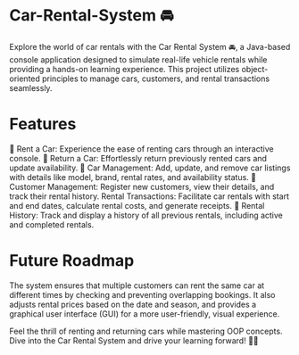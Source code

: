 # Car-Rental-System 🚘
Explore the world of car rentals with the Car Rental System 🚘, a Java-based console application designed to simulate real-life vehicle rentals while providing a hands-on learning experience. This project utilizes object-oriented principles to manage cars, customers, and rental transactions seamlessly.

# Features
🚗 Rent a Car: Experience the ease of renting cars through an interactive console. 
🔁 Return a Car: Effortlessly return previously rented cars and update availability. 
🚗 Car Management: Add, update, and remove car listings with details like model, brand, rental rates, and availability status. 
👥 Customer Management: Register new customers, view their details, and track their rental history. 
Rental Transactions: Facilitate car rentals with start and end dates, calculate rental costs, and generate receipts. 
📝 Rental History: Track and display a history of all previous rentals, including active and completed rentals.

# Future Roadmap
The system ensures that multiple customers can rent the same car at different times by checking and preventing overlapping bookings. It also adjusts rental prices based on the date and season, and provides a graphical user interface (GUI) for a more user-friendly, visual experience.

Feel the thrill of renting and returning cars while mastering OOP concepts. Dive into the Car Rental System and drive your learning forward! 🚗💨
